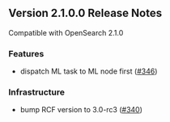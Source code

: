 ## Version 2.1.0.0 Release Notes

Compatible with OpenSearch 2.1.0

### Features

* dispatch ML task to ML node first ([#346](https://github.com/opensearch-project/ml-commons/pull/346))

### Infrastructure

* bump RCF version to 3.0-rc3 ([#340](https://github.com/opensearch-project/ml-commons/pull/340))
